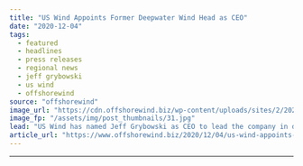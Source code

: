 ```yaml
---
title: "US Wind Appoints Former Deepwater Wind Head as CEO"
date: "2020-12-04"
tags: 
  - featured
  - headlines
  - press releases
  - regional news
  - jeff grybowski
  - us wind
  - offshorewind
source: "offshorewind"
image_url: "https://cdn.offshorewind.biz/wp-content/uploads/sites/2/2020/12/04102005/US-Wind-Appoints-Former-Deepwater-Wind-Head-as-CEO.jpg"
image_fp: "/assets/img/post_thumbnails/31.jpg"
lead: "US Wind has named Jeff Grybowski as CEO to lead the company in developing"
article_url: "https://www.offshorewind.biz/2020/12/04/us-wind-appoints-former-deepwater-wind-head-as-ceo/"
---
```


---
